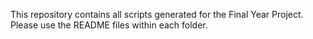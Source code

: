 This repository contains all scripts generated for the Final Year Project. Please use the README files within each folder.
